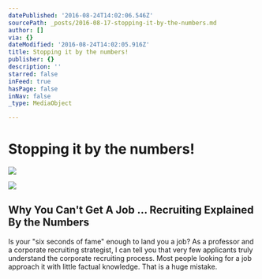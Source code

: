 ```yaml
---
datePublished: '2016-08-24T14:02:06.546Z'
sourcePath: _posts/2016-08-17-stopping-it-by-the-numbers.md
author: []
via: {}
dateModified: '2016-08-24T14:02:05.916Z'
title: Stopping it by the numbers!
publisher: {}
description: ''
starred: false
inFeed: true
hasPage: false
inNav: false
_type: MediaObject

---
```

# Stopping it by the numbers!
![](https://the-grid-user-content.s3-us-west-2.amazonaws.com/e31ed356-0db1-42ed-a577-7f3eb81639c4.jpg)

<article style=""><img src="http://www.eremedia.com/wp-content/themes/wp-prosperity/images/ere-rel-default.jpg" /><h1>Why You Can't Get A Job ... Recruiting Explained By the Numbers</h1><p>Is your "six seconds of fame" enough to land you a job? As a professor and a corporate recruiting strategist, I can tell you that very few applicants truly understand the corporate recruiting process. Most people looking for a job approach it with little factual knowledge. That is a huge mistake.</p></article>